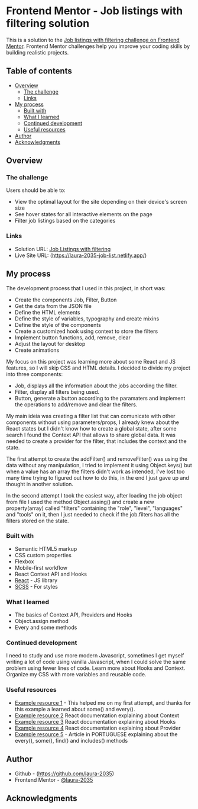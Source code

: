 # Frontend Mentor - Job listings with filtering solution

This is a solution to the [Job listings with filtering challenge on Frontend Mentor](https://www.frontendmentor.io/challenges/job-listings-with-filtering-ivstIPCt). Frontend Mentor challenges help you improve your coding skills by building realistic projects. 

## Table of contents

- [Overview](#overview)
  - [The challenge](#the-challenge)
  - [Links](#links)
- [My process](#my-process)
  - [Built with](#built-with)
  - [What I learned](#what-i-learned)
  - [Continued development](#continued-development)
  - [Useful resources](#useful-resources)
- [Author](#author)
- [Acknowledgments](#acknowledgments)

## Overview

### The challenge

Users should be able to:

- View the optimal layout for the site depending on their device's screen size
- See hover states for all interactive elements on the page
- Filter job listings based on the categories


### Links

- Solution URL: [Job Listings with filtering](https://github.com/laura-2035/job-listings)
- Live Site URL: (https://laura-2035-job-list.netlify.app/)

## My process

The development process that I used in this project, in short was:

  - Create the components Job, Filter, Button
  - Get the data from the JSON file 
  - Define the HTML elements
  - Define the style of variables, typography and create mixins
  - Define the style of the components
  - Create a customized hook using context to store the filters
  - Implement button functions, add, remove, clear
  - Adjust the layout for desktop
  - Create animations

My focus on this project was learning more about some React and JS features, so I will skip CSS and HTML details.
I decided to divide my project into three components:
  - Job, displays all the information about the jobs according the filter. 
  - Filter, display all filters being used.
  - Button, generate a button according to the paramaters and implement the operations to add/remove and clear the filters.

My main ideia was creating a filter list that can comunicate with other components without using parameters/props, I already knew about the React states but I didn't know how to create a global state, after some search I found the Context API that allows to share global data. It was needed to create a provider for the filter, that includes the context and the state.

The first attempt to create the addFilter() and removeFilter() was using the data without any manipulation, I tried to implement it
using Object.keys() but when a value has an array the filters didn't work as intended, I've lost too many time trying to figured out how to do this, in the end I just gave up and thought in another solution.

In the second attempt I took the easiest way, after loading the job object from file I used the method Object.assing() and create a new property(array) called "filters" containing the "role", "level", "languages" and "tools" on it, then I just needed to check if the 
job.filters has all the filters stored on the state.

### Built with

- Semantic HTML5 markup
- CSS custom properties
- Flexbox
- Mobile-first workflow
- React Context API and Hooks
- [React](https://reactjs.org/) - JS library
- [SCSS](https://sass-lang.com/) - For styles


### What I learned

- The basics of Context API, Providers and Hooks
- Object.assign method
- Every and some methods

### Continued development

I need to study and use more modern Javascript, sometimes I get myself writing a lot of code using vanilla Javascript, when I could solve the same problem using fewer lines of code.
Learn more about Hooks and Context.
Organize my CSS with more variables and reusable code.

### Useful resources

- [Example resource 1](https://www.cluemediator.com/search-filter-for-multiple-object-in-reactjs) - This helped me on my first attempt, and thanks for this example a learned about some() and every().
- [Example resource 2](https://reactjs.org/docs/context.html) React documentation explaining about Context
- [Example resource 3](https://reactjs.org/docs/hooks-state.html) React documentation explaining about Hooks
- [Example resource 4](https://reactjs.org/docs/context.html#contextprovider) React documentation explaining about Provider
- [Example resource 5](https://desenvolvimentoparaweb.com/javascript/every-some-find-includes-javascript/) - Article in PORTUGUESE explaining about the every(), some(), find() and includes() methods 

## Author

- Github - (https://github.com/laura-2035)
- Frontend Mentor - [@laura-2035](https://www.frontendmentor.io/profile/laura-2035)

## Acknowledgments


